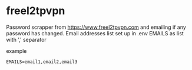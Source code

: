 # freel2tpvpn

Password scrapper from https://www.freel2tpvpn.com and emailing if any password has changed.
Email addresses list set up in .env EMAILS as list with ',' separator

example

```
EMAILS=email1,email2,email3
```
